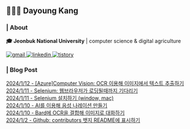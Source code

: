 ## 👩🏻‍💻 Dayoung Kang
### | About
**🎓 Jeonbuk National University** | computer science & digital agriculture

<a href="mailto:kallzero1008@jbnu.ac.kr">
  <img alt="gmail" src="https://img.shields.io/badge/Gmail-EA4335.svg?style=for-the-badge&logo=Gmail&logoColor=white"/>
</a>
<a href="https://www.linkedin.com/in/riverallzero/">
  <img alt="linkedin" src="https://img.shields.io/badge/LinkedIn-0A66C2.svg?style=for-the-badge&logo=LinkedIn&logoColor=white"/>
</a>
<a href="https://riverallzero.tistory.com/">
  <img alt="tistory" src="https://img.shields.io/badge/Tistory-000000.svg?style=for-the-badge&logo=Tistory&logoColor=white"/>
</a>

### | Blog Post</h3>



[2024/1/12 - [Azure]Computer Vision: OCR 이용해 이미지에서 텍스트 추출하기](https://riverallzero.tistory.com/41) <br>
[2024/1/11 - Selenium: 웹브라우저가 로딩될때까지 기다리기](https://riverallzero.tistory.com/40) <br>
[2024/1/11 - Selenium 설치하기 (window, mac)](https://riverallzero.tistory.com/39) <br>
[2024/1/10 - AI를 이용해 음성 나레이션 만들기](https://riverallzero.tistory.com/38) <br>
[2024/1/10 - Bard에 OCR을 결합해 이미지로 대화하기](https://riverallzero.tistory.com/37) <br>
[2024/1/2 - Github: contributors 뱃지 README에 표시하기](https://riverallzero.tistory.com/36) <br>
